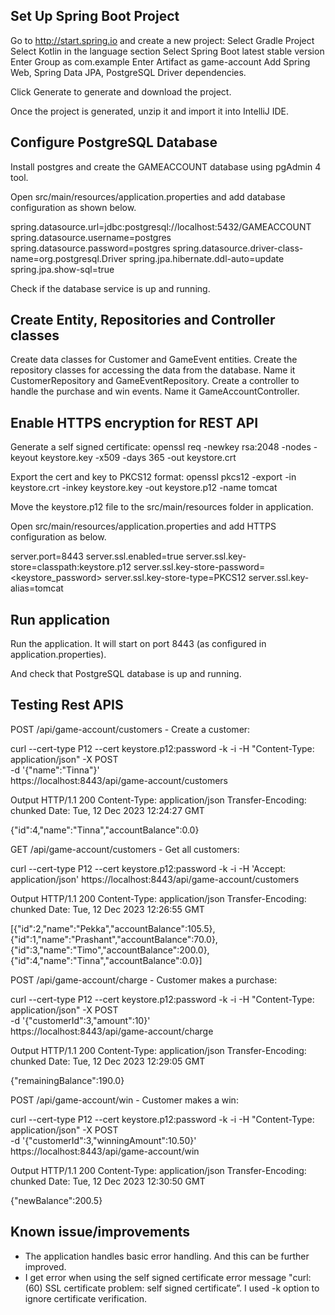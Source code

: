 ## Set Up Spring Boot Project

Go to http://start.spring.io and create a new project:
Select Gradle Project
Select Kotlin in the language section
Select Spring Boot latest stable version
Enter Group as com.example
Enter Artifact as game-account
Add Spring Web, Spring Data JPA, PostgreSQL Driver
 dependencies.

Click Generate to generate and download the project.

Once the project is generated, unzip it and import it into IntelliJ IDE.

## Configure PostgreSQL Database

Install postgres and create the GAMEACCOUNT database using pgAdmin 4 tool.

Open src/main/resources/application.properties and add database configuration as shown below.

spring.datasource.url=jdbc:postgresql://localhost:5432/GAMEACCOUNT
spring.datasource.username=postgres
spring.datasource.password=postgres
spring.datasource.driver-class-name=org.postgresql.Driver
spring.jpa.hibernate.ddl-auto=update
spring.jpa.show-sql=true

Check if the database service is up and running.

## Create Entity, Repositories and Controller classes

Create data classes for Customer and GameEvent entities.
Create the repository classes for accessing the data from the database. Name it CustomerRepository and GameEventRepository.
Create a controller to handle the purchase and win events. Name it GameAccountController.

## Enable HTTPS encryption for REST API

Generate a self signed certificate:
openssl req -newkey rsa:2048 -nodes -keyout keystore.key -x509 -days 365 -out keystore.crt

Export the cert and key to PKCS12 format:
openssl pkcs12 -export -in keystore.crt -inkey keystore.key -out keystore.p12 -name tomcat

Move the keystore.p12 file to the src/main/resources folder in application.

Open src/main/resources/application.properties and add HTTPS configuration as below.

server.port=8443
server.ssl.enabled=true
server.ssl.key-store=classpath:keystore.p12
server.ssl.key-store-password=<keystore_password>
server.ssl.key-store-type=PKCS12
server.ssl.key-alias=tomcat

## Run application

Run the application. It will start on port 8443 (as configured in application.properties).

And check that PostgreSQL database is up and running.

## Testing Rest APIS

POST /api/game-account/customers - Create a customer:

curl --cert-type P12 --cert keystore.p12:password -k -i -H "Content-Type: application/json" -X POST \
-d '{"name":"Tinna"}' \
https://localhost:8443/api/game-account/customers

Output
HTTP/1.1 200 
Content-Type: application/json
Transfer-Encoding: chunked
Date: Tue, 12 Dec 2023 12:24:27 GMT

{"id":4,"name":"Tinna","accountBalance":0.0}

GET /api/game-account/customers - Get all customers:

curl --cert-type P12 --cert keystore.p12:password -k -i -H 'Accept: application/json' https://localhost:8443/api/game-account/customers

Output
HTTP/1.1 200 
Content-Type: application/json
Transfer-Encoding: chunked
Date: Tue, 12 Dec 2023 12:26:55 GMT

[{"id":2,"name":"Pekka","accountBalance":105.5},{"id":1,"name":"Prashant","accountBalance":70.0},{"id":3,"name":"Timo","accountBalance":200.0},{"id":4,"name":"Tinna","accountBalance":0.0}]

POST /api/game-account/charge - Customer makes a purchase:

curl --cert-type P12 --cert keystore.p12:password -k -i -H "Content-Type: application/json" -X POST \
-d '{"customerId":3,"amount":10}' \
https://localhost:8443/api/game-account/charge

Output
HTTP/1.1 200 
Content-Type: application/json
Transfer-Encoding: chunked
Date: Tue, 12 Dec 2023 12:29:05 GMT

{"remainingBalance":190.0}

POST /api/game-account/win - Customer makes a win:

curl --cert-type P12 --cert keystore.p12:password -k -i -H "Content-Type: application/json" -X POST \
-d '{"customerId":3,"winningAmount":10.50}' \
https://localhost:8443/api/game-account/win

Output
HTTP/1.1 200 
Content-Type: application/json
Transfer-Encoding: chunked
Date: Tue, 12 Dec 2023 12:30:50 GMT

{"newBalance":200.5}


## Known issue/improvements
- The application handles basic error handling. And this can be further improved.
- I get error when using the self signed certificate error message "curl: (60) SSL certificate problem: self signed certificate”. I used -k option to ignore certificate verification.










